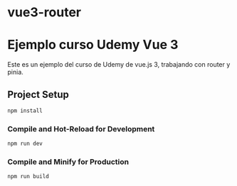# vue3-router

# Ejemplo curso Udemy Vue 3

Este es un ejemplo del curso de Udemy de vue.js 3, trabajando con router y pinia.

## Project Setup

```sh
npm install
```

### Compile and Hot-Reload for Development

```sh
npm run dev
```

### Compile and Minify for Production

```sh
npm run build
```
